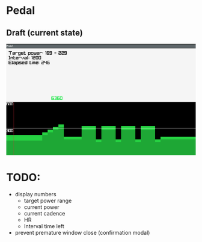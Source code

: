# Pedal
## Draft (current state)
![image](/assets/draft1.png)

# TODO:
- display numbers
    - target power range
    - current power
    - current cadence
    - HR
    - Interval time left
- prevent premature window close (confirmation modal)
